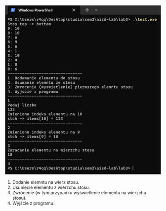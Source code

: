 ![alt text](https://github.com/r4qq/aisd-lab/blob/main/lab3/wynik.png?raw=true)
1. Dodanie elemntu na wierz stosu.
2. Usunięcie elementu z wierzchu stosu.
3. Zwrócenie (w tym przypadku wyświetlenie elementu na wierzchu stosu).
4. Wyjście z programu.
